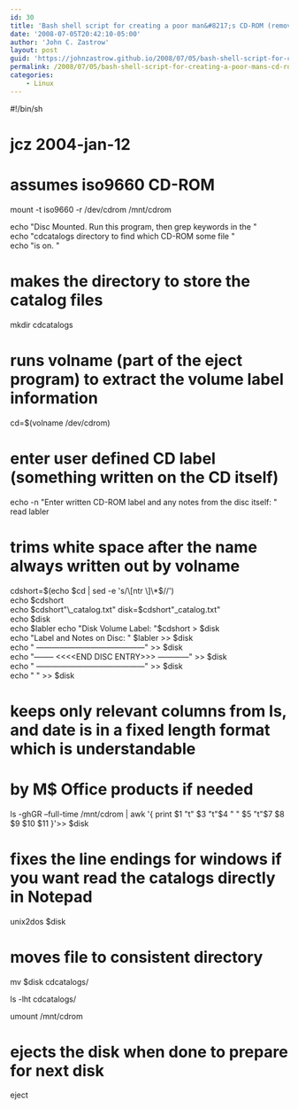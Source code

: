 ```yaml
---
id: 30
title: 'Bash shell script for creating a poor man&#8217;s CD-ROM (removable media) catalog for linux'
date: '2008-07-05T20:42:10-05:00'
author: 'John C. Zastrow'
layout: post
guid: 'https://johnzastrow.github.io/2008/07/05/bash-shell-script-for-creating-a-poor-mans-cd-rom-removable-media-catalog-for-linux/'
permalink: /2008/07/05/bash-shell-script-for-creating-a-poor-mans-cd-rom-removable-media-catalog-for-linux/
categories:
    - Linux
---
```


\#!/bin/sh  
# jcz 2004-jan-12

# assumes iso9660 CD-ROM  
mount -t iso9660 -r /dev/cdrom /mnt/cdrom

echo "Disc Mounted. Run this program, then grep keywords in the "  
echo "cdcatalogs directory to find which CD-ROM some file "  
echo "is on. "

# makes the directory to store the catalog files  
mkdir cdcatalogs

# runs volname (part of the eject program) to extract the volume label information  
cd=$(volname /dev/cdrom)

# enter user defined CD label (something written on the CD itself)  
echo -n "Enter written CD-ROM label and any notes from the disc itself: "  
read labler

# trims white space after the name always written out by volname  
cdshort=$(echo $cd | sed -e 's/\[ntr \]\*$//')  
echo $cdshort  
echo $cdshort"\_catalog.txt"  
disk=$cdshort"\_catalog.txt"  
echo $disk  
echo $labler  
echo "Disk Volume Label: "$cdshort &gt; $disk  
echo "Label and Notes on Disc: " $labler &gt;&gt; $disk  
echo " ——————————————" &gt;&gt; $disk  
echo "——– &lt;&lt;&lt;&lt;END DISC ENTRY&gt;&gt;&gt; ————" &gt;&gt; $disk  
echo " ——————————————" &gt;&gt; $disk  
echo " " &gt;&gt; $disk

# keeps only relevant columns from ls, and date is in a fixed length format which is understandable   
# by M$ Office products if needed  
ls -ghGR –full-time /mnt/cdrom | awk '{ print $1 "t" $3 "t"$4 " " $5 "t"$7 $8 $9 $10 $11 }'&gt;&gt; $disk

# fixes the line endings for windows if you want read the catalogs directly in Notepad  
unix2dos $disk

# moves file to consistent directory  
mv $disk cdcatalogs/

ls -lht cdcatalogs/

umount /mnt/cdrom  
# ejects the disk when done to prepare for next disk  
eject